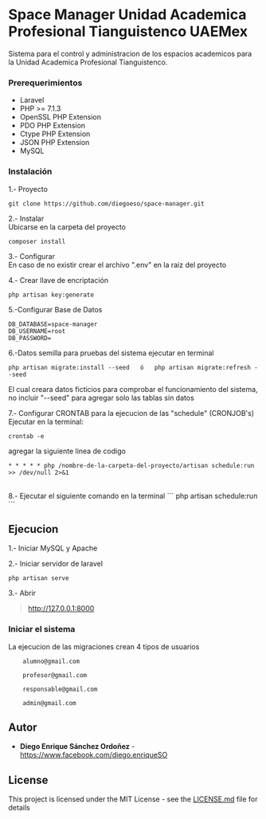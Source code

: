 # Space Manager Unidad Academica Profesional Tianguistenco UAEMex

Sistema para el control y administracion de los espacios academicos para la Unidad Academica Profesional Tianguistenco.


### Prerequerimientos

* Laravel
* PHP >= 7.1.3
* OpenSSL PHP Extension
* PDO PHP Extension
* Ctype PHP Extension
* JSON PHP Extension
* MySQL

### Instalación
1.- Proyecto
```
git clone https://github.com/diegoeso/space-manager.git 
```
2.- Instalar
<br/>
Ubicarse en la carpeta del proyecto
```
composer install
```
3.- Configurar
<br/>
En caso de no existir crear el archivo ".env" en la raiz del proyecto

4.- Crear llave de encriptación
```
php artisan key:generate
```
5.-Configurar Base de Datos
```
DB_DATABASE=space-manager
DB_USERNAME=root
DB_PASSWORD=
```
6.-Datos semilla para pruebas del sistema ejecutar en terminal 

```
php artisan migrate:install --seed   ó   php artisan migrate:refresh --seed
```
El cual creara datos ficticios para comprobar el funcionamiento del sistema, no incluir "--seed" para agregar solo las tablas sin datos

7.- Configurar CRONTAB para la ejecucion de las "schedule" (CRONJOB's)
Ejecutar en la terminal:
```
crontab -e
```
agregar la siguiente linea de codigo 
```
* * * * * php /nombre-de-la-carpeta-del-proyecto/artisan schedule:run >> /dev/null 2>&1
```
<br/>
8.- Ejecutar el siguiente comando en la terminal
```
php artisan schedule:run
```

## Ejecucion

1.- Iniciar MySQL y Apache

2.- Iniciar servidor de laravel
```
php artisan serve
```

3.- Abrir 
 > http://127.0.0.1:8000 
 

### Iniciar el sistema

La ejecucion de las migraciones crean 4 tipos de usuarios

```
	alumno@gmail.com

	profesor@gmail.com
	
	responsable@gmail.com
	
	admin@gmail.com
```

## Autor

* **Diego Enrique Sánchez Ordoñez**  - https://www.facebook.com/diego.enriqueSO


## License

This project is licensed under the MIT License - see the [LICENSE.md](LICENSE.md) file for details


